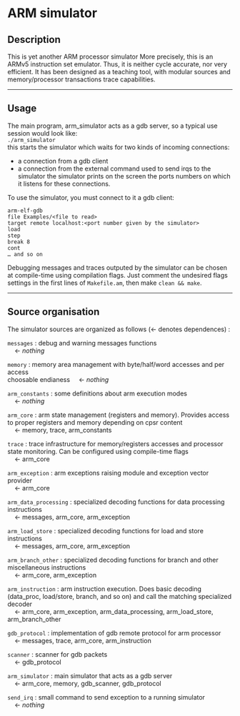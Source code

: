 # ARM simulator

## Description

This is yet another ARM processor simulator
More precisely, this is an ARMv5 instruction set emulator. Thus, it is neither
cycle accurate, nor very efficient. It has been designed as a teaching tool,
with modular sources and memory/processor transactions trace capabilities.

<hr/>

## Usage

The main program, arm_simulator acts as a gdb server, so a typical use session
would look like:<br/>
`./arm_simulator`<br/>
this starts the simulator which waits for two kinds of incoming connections:
- a connection from a gdb client
- a connection from the external command used to send irqs to the simulator
the simulator prints on the screen the ports numbers on which it listens for
these connections.

To use the simulator, you must connect to it a gdb client:
```
arm-elf-gdb
file Examples/<file to read>
target remote localhost:<port number given by the simulator>
load
step
break 8
cont
… and so on
```

Debugging messages and traces outputed by the simulator can be chosen at
compile-time using compilation flags. Just comment the undesired flags settings
in the first lines of `Makefile.am`, then make `clean && make`.


<hr/>

## Source organisation

The simulator sources are organized as follows (← denotes dependences) :

`messages` : debug and warning messages functions<br/>
&nbsp;&nbsp;&nbsp;&nbsp;← *nothing*

`memory` : memory area management with byte/half/word accesses and per access<br/> choosable endianess
&nbsp;&nbsp;&nbsp;&nbsp;← *nothing*

`arm_constants` : some definitions about arm execution modes<br/>
&nbsp;&nbsp;&nbsp;&nbsp;← *nothing*

`arm_core` : arm state management (registers and memory). Provides access to proper registers and memory depending on cpsr content<br/>
&nbsp;&nbsp;&nbsp;&nbsp;← memory, trace, arm_constants

`trace` : trace infrastructure for memory/registers accesses and processor state monitoring. Can be configured using compile-time flags<br/>
&nbsp;&nbsp;&nbsp;&nbsp;← arm_core

`arm_exception` : arm exceptions raising module and exception vector provider<br/>
&nbsp;&nbsp;&nbsp;&nbsp;← arm_core

`arm_data_processing` : specialized decoding functions for data processing instructions<br/>
&nbsp;&nbsp;&nbsp;&nbsp;← messages, arm_core, arm_exception

`arm_load_store` : specialized decoding functions for load and store instructions<br/>
&nbsp;&nbsp;&nbsp;&nbsp;← messages, arm_core, arm_exception

`arm_branch_other` : specialized decoding functions for branch and other miscellaneous instructions<br/>
&nbsp;&nbsp;&nbsp;&nbsp;← arm_core, arm_exception

`arm_instruction` : arm instruction execution. Does basic decoding (data_proc, load/store, branch, and so on) and call the matching specialized decoder<br/>
&nbsp;&nbsp;&nbsp;&nbsp;← arm_core, arm_exception, arm_data_processing, arm_load_store, arm_branch_other

`gdb_protocol` : implementation of gdb remote protocol for arm processor<br/>
&nbsp;&nbsp;&nbsp;&nbsp;← messages, trace, arm_core, arm_instruction

`scanner` : scanner for gdb packets<br/>
&nbsp;&nbsp;&nbsp;&nbsp;← gdb_protocol

`arm_simulator` : main simulator that acts as a gdb server<br/>
&nbsp;&nbsp;&nbsp;&nbsp;← arm_core, memory, gdb_scanner, gdb_protocol

`send_irq` : small command to send exception to a running simulator <br/>
&nbsp;&nbsp;&nbsp;&nbsp;← *nothing*
